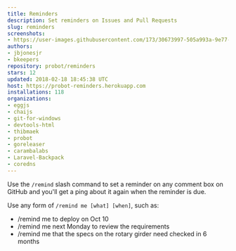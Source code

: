```yaml
---
title: Reminders
description: Set reminders on Issues and Pull Requests
slug: reminders
screenshots:
- https://user-images.githubusercontent.com/173/30673997-505a993a-9e77-11e7-8f0f-d5a606816e8e.png
authors:
- jbjonesjr
- bkeepers
repository: probot/reminders
stars: 12
updated: 2018-02-18 18:45:38 UTC
host: https://probot-reminders.herokuapp.com
installations: 118
organizations:
- eggjs
- chaijs
- git-for-windows
- devtools-html
- thibmaek
- probot
- goreleaser
- carambalabs
- Laravel-Backpack
- coredns
---
```


Use the `/remind` slash command to set a reminder on any comment box on GitHub and you'll get a ping about it again when the reminder is due.

Use any form of `/remind me [what] [when]`, such as:

- /remind me to deploy on Oct 10
- /remind me next Monday to review the requirements
- /remind me that the specs on the rotary girder need checked in 6 months
